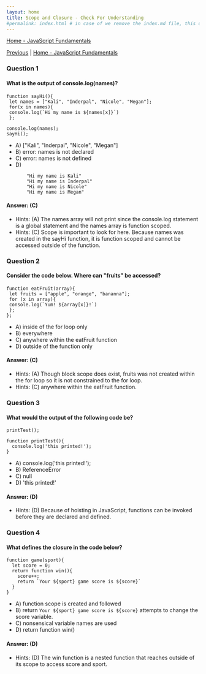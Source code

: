 ```yaml
---
layout: home
title: Scope and Closure - Check For Understanding 
#permalink: index.html # in case of we remove the index.md file, this doc will be the index page
---
```


<div class="row">
<div class="columnStmt" markdown="1">

[Home - JavaScript Fundamentals](../README.md)

[Previous](./Project.md)  | [Home - JavaScript Fundamentals](../README.md)

### Question 1

####  What is the output of console.log(names)?

```
function sayHi(){
 let names = ["Kali", "Inderpal", "Nicole", "Megan"];
 for(x in names){
 console.log(`Hi my name is ${names[x]}`)
 };

console.log(names);
sayHi();
```

-  A)   ["Kali", "Inderpal", "Nicole", "Megan"] 
-  B)   error: names is not declared 
-  C)   error: names is not defined 
-  D)   
    ``` 
        "Hi my name is Kali"
        "Hi my name is Inderpal"
        "Hi my name is Nicole"
        "Hi my name is Megan"
    ```

#### Answer:   (C) 

- Hints: (A)  The names array will not print since the console.log statement is a global statement and the names array is function scoped.
- Hints: (C)  Scope is important to look for here. Because names was created in the sayHi function, it is function scoped and cannot be accessed outside of the function.

### Question 2

####  Consider the code below. Where can "fruits" be accessed?
```
function eatFruit(array){
 let fruits = ["apple", "orange", "bananna"];
 for (x in array){
 console.log(`Yum! ${array[x]}!`)
 };
};
```

- A)    inside of the for loop only  
- B)    everywhere 
- C)    anywhere within the eatFruit function 
- D)    outside of the function only 

#### Answer:   (C) 

- Hints: (A)  Though block scope does exist, fruits was not created within the for loop so it is not constrained to the for loop.
- Hints: (C)  anywhere within the eatFruit function.

### Question 3

####  What would the output of the following code be?

```
printTest();

function printTest(){
  console.log('this printed!');
}
```

- A)    console.log('this printed!'); 
- B)    ReferenceError 
- C)    null
- D)    'this printed!' 

#### Answer:   (D) 

- Hints: (D)  Because of hoisting in JavaScript, functions can be invoked before they are declared and defined.

### Question 4

####  What defines the closure in the code below?

```
function game(sport){
  let score = 0;
  return function win(){
    score++;
    return `Your ${sport} game score is ${score}`
  }
}
```

- A) function scope is created and followed
- B) return `Your ${sport} game score is ${score}` attempts to change the score variable.
- C) nonsensical variable names are used    
- D) return function win()


#### Answer:   (D) 

- Hints: (D)  The win function is a nested function that reaches outside of its scope to access score and sport.



</div>
</div>
